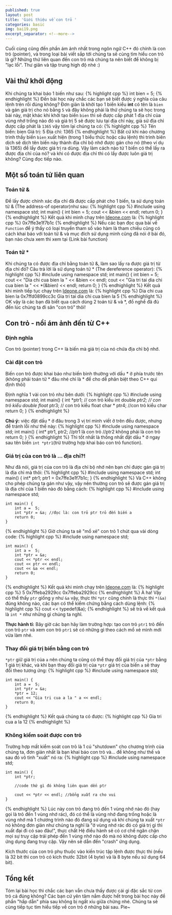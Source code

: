 ```yaml
---
published: true
layout: post
title: 'Giới thiệu về con trỏ '
categories: basic
img: bai19.png
excerpt_separator: <!--more-->
---
```

Cuối cùng cũng đến phần ám ảnh nhất trong ngôn ngữ C++ đó chính là con trỏ (pointer), và trong loại bài viết sắp tới chúng ta sẽ cùng tìm hiểu con trỏ là gì? Những thứ liên quan đến con trỏ mà chúng ta nên biết để không bị "lạc lối". Thư giãn và tập trung high độ nhé :)

## Vài thứ khởi động
Khi chúng ta khai báo 1 biến như sau:
{% highlight cpp %}
int bien = 5;
{% endhighlight %}
Đến bài học này chắc các bạn sẽ biết được ý nghĩa của câu lệnh trên rồi đúng không? Đơn giản là khởi tạo 1 biến kiểu **int** có tên là ``bien``  và gán giá trị cho nó bằng ``5`` và đây không phải là thứ chúng ta sẽ học trong bài này, mặt khác khi khởi tạo biến ``bien`` thì sẽ được cấp phát 1 địa chỉ của vùng nhớ trống nào đó và giá trị 5 sẽ được lưu tại địa chỉ này, giả sử địa chỉ được cấp phát là ``1365`` vậy tóm lại chúng ta có:
{% highlight cpp %}
Tên biến: bien
Giá trị: 5
Địa chỉ: 1365
{% endhighlight %}
Bất cứ khi nào chương trình thấy biến ``bien`` xuất hiện (trong 1 biểu thức hoặc câu lệnh) thì trình biên dịch sẽ  dịch tên biến này thành địa chỉ bộ nhớ được gán cho nó (theo ví dụ là 1365) để lấy được giá trị ra dùng. Vậy làm cách nào từ 1 biến có thể lấy ra được địa chỉ của nó? và khi có được địa chỉ thì có lấy được luôn giá trị không? Cùng đọc tiếp nào.
## Một số toán tử liên quan
### Toán tử &
Để lấy được chính xác địa chỉ đã được cấp phát cho 1 biến, ta sử dụng toán tử & (The address-of operator)như sau:
{% highlight cpp %}
#include <iostream>
using namespace std;
int main()
{
    int bien = 5;
    cout << &bien << endl;
    return 0;
}
{% endhighlight %}
Kết quả khi mình chạy trên [Ideone.com](https://ideone.com/9aFkY5) là:
{% highlight cpp %}
0x7ffe3e1f7b1c
{% endhighlight %}
Nếu các bạn đọc qua bài về ``Function`` để ý thấy có loại truyền tham số vào hàm là tham chiếu cũng có cách khai báo với toán tử & và mục đích sử dụng mình cũng đã nói ở bài đó, bạn nào chưa xem thì xem tại {Link bài function}
### Toán tử *
Khi chúng ta có được địa chỉ bằng toán tử &, làm sao lấy ra được giá trị từ địa chỉ đó? Câu trả lời là sử dụng toán tử * (The dereference operator):
{% highlight cpp %}
#include <iostream>
using namespace std;
int main()
{
    int bien = 5;
    cout << "Dia chi cua bien la " << &bien << endl;
    cout << "Gia tri tai dia chi cua bien la " << *(&bien) << endl;
    return 0;
}
{% endhighlight %}
Kết quả khi mình tiếp tục chạy trên [Ideone.com](https://ideone.com/9aFkY5) là:
{% highlight cpp %}
Dia chi cua bien la 0x7ffd0899cc3c
Gia tri tai dia chi cua bien la 5
{% endhighlight %}
OK vậy là các bạn đã biết qua cách dùng 2 toán tử & và *, đồ nghề đã đủ đến lúc chúng ta đi săn "con trỏ" thôi!
## Con trỏ - nổi ám ảnh đến từ C++
### Định nghĩa
Con trỏ (pointer) trong C++ là biến mà giá trị của nó chứa địa chỉ bộ nhớ.
### Cài đặt con trỏ
Biến con trỏ được khai báo như biến bình thường với dấu * ở phía trước tên (không phải toán tử * đâu nhé chỉ là * để cho dễ phân biệt theo C++ qui định thôi)
  
Định nghĩa 1 vài con trỏ như bên dưới:
{% highlight cpp %}
#include <iostream>
using namespace std;
int main()
{
    int *ptr1; // con trỏ kiểu int
    double *ptr2; // con trỏ kiểu double
    float* ptr3; // con trỏ kiểu float
    char * ptr4; //con trỏ kiểu char
    return 0;
}
{% endhighlight %}
  
**Chú ý:** việc đặt dấu * ở đâu trong 3 vị trí mình viết ở trên đều được, nhưng để tránh lỗi như thế này:
{% highlight cpp %}
#include <iostream>
using namespace std;
int main()
{
    int* ptr1, ptr2;
    //ptr1 là con trỏ
  	//ptr2 không phải là con trỏ
    return 0;
}
{% endhighlight %}
Thì tốt nhất là thống nhất đặt dấu * ở ngay sau tên biến ``int *ptr1``(trừ trường hợp khai báo con trỏ function).
  
### Giá trị của con trỏ là ... địa chỉ?!
Như đã nói, giá trị của con trỏ là địa chỉ bộ nhớ nên bạn chỉ được gán giá trị là địa chỉ mà thôi:
{% highlight cpp %}
#include <iostream>
using namespace std;
int main()
{
    int* ptr1;
    ptr1 = 0x7ffe3e1f7b1c;
}
{% endhighlight %}
Và C++ không cho phép chúng ta gán như vậy, vậy nên thường con trỏ sẽ được gán giá trị là địa chỉ của 1 biến nào đó bằng cách:
{% highlight cpp %}
    #include <iostream>
    using namespace std;
     
    int main() {
    	int a =  5;
    	int *ptr = &a; //đọc là: con trỏ ptr trỏ đến biến a
    	return 0;
    }
{% endhighlight %}
Giờ chúng ta sẽ "mổ xẻ" con trỏ 1 chút qua vài dòng code:
{% highlight cpp %}
    #include <iostream>
    using namespace std;
     
    int main() {
    	int a =  5;
    	int *ptr = &a;
    	cout << *ptr << endl;
    	cout << ptr << endl;
    	cout << &a << endl;
    	return 0;
    }
{% endhighlight %}
Kết quả khi mình chạy trên [Ideone.com](https://ideone.com/gytDuG) là:
{% highlight cpp %}
5
0x7ffeba2929cc
0x7ffeba2929cc
{% endhighlight %}
À ha! Vậy có thể thấy ``ptr`` giống y như ``&a`` vậy, thực thi ``*ptr`` cũng chính là thực thi ``*(&a)`` đúng không nào, các bạn có thể kiểm chứng bằng cách dùng lệnh:
{% highlight cpp %}
cout << typedef(&a);
{% endhighlight %}
sẽ trả về kết quả là ``int *`` như những gì chúng ta nghĩ.
  
**Thực hành tí:** Bây giờ các bạn hãy làm trường hợp: tạo con trỏ ``ptr1`` trỏ đến con trỏ ``ptr`` và xem con trỏ ``ptr1`` sẽ có những gì theo cách mổ xẻ mình mới vừa làm nhé.
  
### Thay đổi giá trị biến bằng con trỏ
``*ptr`` giữ giá trị của ``a`` nên chúng ta cũng có thể thay đổi giá trị của ``*ptr`` bằng 1 giá trị khác, và khi bạn thay đổi giá trị của ``*ptr`` giá trị của biến ``a`` sẽ thay đổi theo tương ứng:
{% highlight cpp %}
    #include <iostream>
    using namespace std;
     
    int main() {
    	int a =  5;
    	int *ptr = &a;
    	*ptr = 12;
  		cout << "Gia tri cua a la " a << endl;
    	return 0;
    }
{% endhighlight %}
Kết quả chúng ta có được:
{% highlight cpp %}
Gia tri cua a la 12
{% endhighlight %}
### Không kiểm soát được con trỏ
Trường hợp mất kiểm soát con trỏ là 1 cú "shutdown" cho chương trình của chúng ta, đơn giản nhất là bạn khai báo con trỏ và... để không như thế và sau đó vô tình "xuất" nó ra:
{% highlight cpp %}
    #include <iostream>
    using namespace std;
     
    int main() {
    	int *ptr;
  
  		//code thứ gì đó không liên quan dến ptr
  
  		cout << *ptr << endl; //bổng xuất ra cho vui
    }
{% endhighlight %}
Lúc này con trỏ đang trỏ đến 1 vùng nhớ nào đó (hay gọi là trỏ đến 1 vùng nhớ rác), đó có thể là vùng nhớ đang trống hoặc là vùng nhớ mà 1 chương trình nào đó đang sử dụng và khi chúng ta xuất ``*ptr`` nó không đơn giản như chúng ta nghĩ là "ở vùng nhớ rác đó có giá trị gì thì xuất đại đi có sao đâu!", thực chất Hệ điều hành sẽ có cơ chế ngăn chặn mọi sự truy cập trái phép đến 1 vùng nhớ nào đó mà nó không được cấp cho ứng dụng đang truy cập. Vậy nên sẽ dẫn đến "crash" ứng dụng.

Kích thước của con trỏ phụ thuộc vào kiến trúc tập lệnh được thực thi (nếu là 32 bit thì con trỏ có kích thước 32bit (4 byte) và là 8 byte nếu sử dụng 64 bit).

## Tổng kết
Tóm lại bài học thì chắc các bạn vẫn chưa thấy được cái gì đặc sắc từ con trỏ cả đúng không? Các bạn cứ yên tâm nắm được hết trong bài học này để phần "hấp dẫn" phía sau không bị ngất xỉu giữa chừng nhé. Chúng ta sẽ cùng tiếp tục tìm hiểu tiếp về con trỏ ở những bài sau. Pie~
